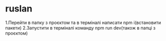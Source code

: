 # ruslan
1.Перейти в папку з проєктом та в терміналі написати npm i(встановити пакети)
2.Запустити в терміналі команду npm run dev(також в папці з проєктом)
